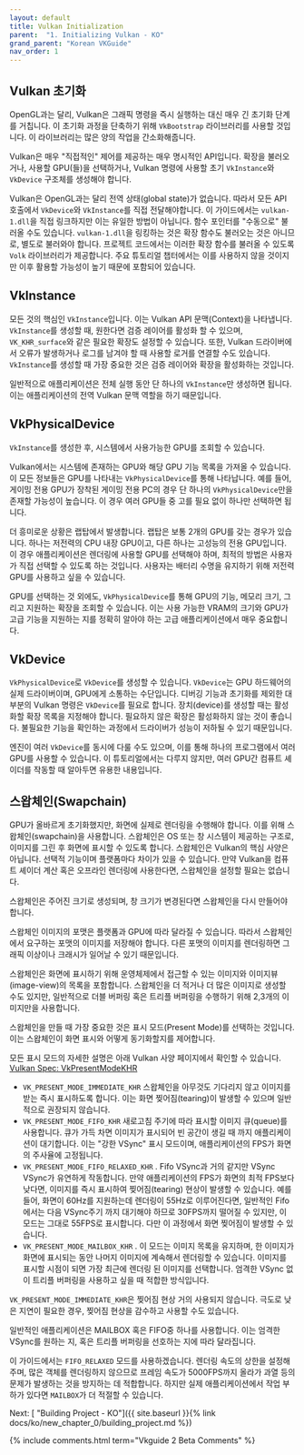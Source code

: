 ```yaml
---
layout: default
title: Vulkan Initialization
parent:  "1. Initializing Vulkan - KO"
grand_parent: "Korean VKGuide"
nav_order: 1
---
```



## Vulkan 초기화
OpenGL과는 달리, Vulkan은 그래픽 명령을 즉시 실행하는 대신 매우 긴 초기화 단계를 거칩니다. 이 초기화 과정을 단축하기 위해 `VkBootstrap` 라이브러리를 사용할 것입니다. 이 라이브러리는 많은 양의 작업을 간소화해줍니다.

Vulkan은 매우 "직접적인" 제어를 제공하는 매우 명시적인 API입니다. 확장을 불러오거나, 사용할 GPU(들)을 선택하거나, Vulkan 명령에 사용할 초기 `VkInstance`와 `VkDevice` 구조체를 생성해야 합니다.

Vulkan은 OpenGL과는 달리 전역 상태(global state)가 없습니다. 따라서 모든 API 호출에서 `VkDevice`와 `VkInstance`를 직접 전달해야합니다. 이 가이드에서는 `vulkan-1.dll`을 직접 링크하지만 이는 유일한 방법이 아닙니다. 함수 포인터를 "수동으로" 불러올 수도 있습니다. `vulkan-1.dll`을 링킹하는 것은 확장 함수도 불러오는 것은 아니므로, 별도로 불러와야 합니다. 프로젝트 코드에서는 이러한 확장 함수를 불러올 수 있도록 `Volk` 라이브러리가 제공합니다. 주요 튜토리얼 챕터에서는 이를 사용하지 않을 것이지만 이후 활용할 가능성이 높기 때문에 포함되어 있습니다.

## VkInstance
모든 것의 핵심인 `VkInstance`입니다. 이는 Vulkan API 문맥(Context)을 나타냅니다. `VkInstance`를 생성할 때, 원한다면 검증 레이어를 활성화 할 수 있으며, `VK_KHR_surface`와 같은 필요한 확장도 설정할 수 있습니다. 또한, Vulkan 드라이버에서 오류가 발생하거나 로그를 남겨야 할 때 사용할 로거를 연결할 수도 있습니다. `VkInstance`를 생성할 때 가장 중요한 것은 검증 레이어와 확장을 활성화하는 것입니다.

일반적으로 애플리케이션은 전체 실행 동안 단 하나의 `VkInstance`만 생성하면 됩니다. 이는 애플리케이션의 전역 Vulkan 문맥 역할을 하기 때문입니다.

## VkPhysicalDevice
`VkInstance`를 생성한 후, 시스템에서 사용가능한 GPU를 조회할 수 있습니다.

Vulkan에서는 시스템에 존재하는 GPU와 해당 GPU 기능 목록을 가져올 수 있습니다. 이 모든 정보들은 GPU를 나타내는 `VkPhysicalDevice`를 통해 나타납니다. 예를 들어, 게이밍 전용 GPU가 장착된 게이밍 전용 PC의 경우 단 하나의 `VkPhysicalDevice`만을 존재할 가능성이 높습니다. 이 경우 여러 GPU들 중 고를 필요 없이 하나만 선택하면 됩니다.

더 흥미로운 상황은 랩탑에서 발생합니다. 랩탑은 보통 2개의 GPU를 갖는 경우가 있습니다. 하나는 저전력의 CPU 내장 GPU이고, 다른 하나는 고성능의 전용 GPU입니다. 이 경우 애플리케이션은 렌더링에 사용할 GPU를 선택해야 하며, 최적의 방법은 사용자가 직접 선택할 수 있도록 하는 것입니다. 사용자는 배터리 수명을 유지하기 위해 저전력 GPU를 사용하고 싶을 수 있습니다.

GPU를 선택하는 것 외에도, `VkPhysicalDevice`를 통해 GPU의 기능, 메모리 크기, 그리고 지원하는 확장을 조회할 수 있습니다. 이는 사용 가능한 VRAM의 크기와 GPU가 고급 기능을 지원하는 지를 정확히 알아야 하는 고급 애플리케이션에서 매우 중요합니다.

## VkDevice
`VkPhysicalDevice`로 `VkDevice`를 생성할 수 있습니다. `VkDevice`는 GPU 하드웨어의 실제 드라이버이며, GPU에게 소통하는 수단입니다. 디버깅 기능과 초기화를 제외한 대부분의 Vulkan 명령은 `VkDevice`를 필요로 합니다. 장치(device)를 생성할 때는 활성화할 확장 목록을 지정해야 합니다. 필요하지 않은 확장은 활성화하지 않는 것이 좋습니다. 불필요한 기능을 확인하는 과정에서 드라이버가 성능이 저하될 수 있기 때문입니다.

엔진이 여러 `VkDevice`를 동시에 다룰 수도 있으며, 이를 통해 하나의 프로그램에서 여러 GPU를 사용할 수 있습니다. 이 튜토리얼에서는 다루지 않지만, 여러 GPU간 컴퓨트 셰이더를 작동할 때 알아두면 유용한 내용입니다.

## 스왑체인(Swapchain)
GPU가 올바르게 초기화했지만, 화면에 실제로 렌더링을 수행해야 합니다. 이를 위해 스왑체인(swapchain)을 사용합니다. 스왑체인은 OS 또는 창 시스템이 제공하는 구조로, 이미지를 그린 후 화면에 표시할 수 있도록 합니다. 스왑체인은 Vulkan의 핵심 사양은 아닙니다. 선택적 기능이며 플랫폼마다 차이가 있을 수 있습니다. 만약 Vulkan을 컴퓨트 셰이더 계산 혹은 오프라인 렌더링에 사용한다면, 스왑체인을 설정할 필요는 없습니다.

스왑체인은 주어진 크기로 생성되며, 창 크기가 변경된다면 스왑체인을 다시 만들어야 합니다.

스왑체인 이미지의 포맷은 플랫폼과 GPU에 따라 달라질 수 있습니다. 따라서 스왑체인에서 요구하는 포맷의 이미지를 저장해야 합니다. 다른 포맷의 이미지를 렌더링하면 그래픽 이상이나 크래시가 일어날 수 있기 때문입니다.

스왑체인은 화면에 표시하기 위해 운영체제에서 접근할 수 있는 이미지와 이미지뷰(image-view)의 목록을 포함합니다. 스왑체인을 더 적거나 더 많은 이미지로 생성할 수도 있지만, 일반적으로 더블 버퍼링 혹은 트리플 버퍼링을 수행하기 위해 2,3개의 이미지만을 사용합니다.

스왑체인을 만들 때 가장 중요한 것은 표시 모드(Present Mode)를 선택하는 것입니다. 이는 스왑체인이 화면 표시와 어떻게 동기화할지를 제어합니다.

모든 표시 모드의 자세한 설명은 아래 Vulkan 사양 페이지에서 확인할 수 있습니다. [Vulkan Spec: VkPresentModeKHR](https://registry.khronos.org/vulkan/specs/1.3-extensions/html/chap34.html#VkPresentModeKHR)


- `VK_PRESENT_MODE_IMMEDIATE_KHR` 스왑체인을 아무것도 기다리지 않고 이미지를 받는 즉시 표시하도록 합니다. 이는 화면 찢어짐(tearing)이 발생할 수 있으며 일반적으로 권장되지 않습니다.
- `VK_PRESENT_MODE_FIFO_KHR` 새로고침 주기에 따라 표시할 이미지 큐(queue)를 사용합니다. 큐가 가득 차면 이미지가 표시되어 빈 공간이 생길 때 까지 애플리케이션이 대기합니다. 이는 "강한 VSync" 표시 모드이며, 애플리케이션의 FPS가 화면의 주사율에 고정됩니다.
- `VK_PRESENT_MODE_FIFO_RELAXED_KHR` . Fifo VSync과 거의 같지만 VSync VSync가 유연하게 작동합니다. 만약 애플리케이션의 FPS가 화면의 최적 FPS보다 낮다면, 이미지를 즉시 표시하여 찢어짐(tearing) 현상이 발생할 수 있습니다. 예를 들어, 화면이 60Hz를 지원하는데 렌더링이 55Hz로 이루어진다면, 일반적인 Fifo에서는 다음 VSync주기 까지 대기해야 하므로 30FPS까지 떨어질 수 있지만, 이 모드는 그대로 55FPS로 표시합니다. 다만 이 과정에서 화면 찢어짐이 발생할 수 있습니다. 
- `VK_PRESENT_MODE_MAILBOX_KHR` . 이 모드는 이미지 목록을 유지하며, 한 이미지가 화면에 표시되는 동안 나머지 이미지에 계속해서 렌더링할 수 있습니다. 이미지를 표시할 시점이 되면 가장 최근에 렌더링 된 이미지를 선택합니다. 엄격한 VSync 없이 트리플 버퍼링을 사용하고 싶을 때 적합한 방식입니다.

`VK_PRESENT_MODE_IMMEDIATE_KHR`은 찢어짐 현상 거의 사용되지 않습니다. 극도로 낮은 지연이 필요한 경우, 찢어짐 현상을 감수하고 사용할 수도 있습니다.

일반적인 애플리케이션은 MAILBOX 혹은 FIFO중 하나를 사용합니다. 이는 엄격한 VSync를 원하는 지, 혹은 트리플 버퍼링을 선호하는 지에 따라 달라집니다.

이 가이드에서는 `FIFO_RELAXED` 모드를 사용하겠습니다. 렌더링 속도의 상한을 설정해주며, 많은 객체를 렌더링하지 않으므로 프레임 속도가 5000FPS까지 올라가 과열 등의 문제가 발생하는 것을 방지하는 데 적합합니다. 하지만 실제 애플리케이션에서 작업 부하가 있다면 `MAILBOX`가 더 적절할 수 있습니다.

Next: [ "Building Project - KO"]({{ site.baseurl }}{% link docs/ko/new_chapter_0/building_project.md %})  

{% include comments.html term="Vkguide 2 Beta Comments" %}

